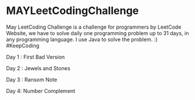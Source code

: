 # MAYLeetCodingChallenge
May LeetCoding Challenge is a challenge for programmers by LeetCode Website, we have to solve daily one programming problem up to 31 days, in any programming language. I use Java to solve the problem. :) #KeepCoding


Day 1 :  First Bad Version

Day 2 :  Jewels and Stones

Day 3 :  Ransom Note

Day 4:    Number Complement

